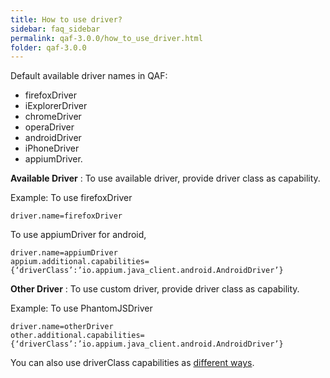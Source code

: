 ```yaml
---
title: How to use driver?
sidebar: faq_sidebar
permalink: qaf-3.0.0/how_to_use_driver.html
folder: qaf-3.0.0
---
```


Default available driver names in QAF:

* firefoxDriver
* iExplorerDriver
* chromeDriver
* operaDriver
* androidDriver
* iPhoneDriver
* appiumDriver.

**Available Driver** : To use available driver, provide driver class as capability.

Example:
To use firefoxDriver

```
driver.name=firefoxDriver
```


To use appiumDriver for android, 

```
driver.name=appiumDriver
appium.additional.capabilities={‘driverClass’:’io.appium.java_client.android.AndroidDriver’}
```


**Other Driver** : To use custom driver, provide driver class as capability.

Example:
To use PhantomJSDriver

```
driver.name=otherDriver
other.additional.capabilities={‘driverClass’:’io.appium.java_client.android.AndroidDriver’}
```

You can also use driverClass capabilities as [different ways](setting_driver_capabilities.html).



